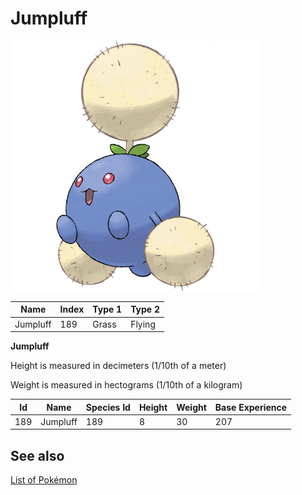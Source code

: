 # Jumpluff


![Jumpluff](images/189.png)

| **Name** | **Index** | **Type 1** | **Type 2** |
|----|----|----|----|
| Jumpluff | 189 | Grass | Flying  |

**Jumpluff** 


Height is measured in decimeters (1/10th of a meter)

Weight is measured in hectograms (1/10th of a kilogram)

| **Id** | **Name** | **Species Id** | **Height** | **Weight** | **Base Experience** |
|--------|----------|----------------|------------|------------|---------------------|
| 189 | Jumpluff | 189 | 8 | 30 | 207 |


## See also

[List of Pokémon](../pokemon.md)
